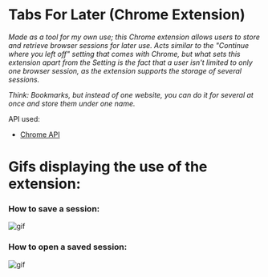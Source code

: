 # Tabs For Later (Chrome Extension) 

*Made as a tool for my own use; this Chrome extension allows users to store and retrieve browser sessions for later use. Acts similar to the "Continue where you left off" setting that comes with Chrome, but what sets this extension apart from the Setting is the fact that a user isn't limited to only one browser session, as the extension supports the storage of several sessions.*

*Think: Bookmarks, but instead of one website, you can do it for several at once and store them under one name.*

API used:
- [Chrome API](https://developer.chrome.com/docs/extensions/reference/)

# Gifs displaying the use of the extension:

### How to save a session: 
![gif](https://github.com/shoppiboi/tabs_for_later/blob/3c56fdaa7ec1d8eaf3d219ee8c3ef0336da2f6fa/gifs/saving.gif)

### How to open a saved session:
![gif](https://github.com/shoppiboi/tabs_for_later/blob/3c56fdaa7ec1d8eaf3d219ee8c3ef0336da2f6fa/gifs/opening.gif)
